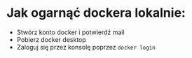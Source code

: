# Jak ogarnąć dockera lokalnie:
- Stwórz konto docker i potwierdź mail
- Pobierz docker desktop
- Zaloguj się przez konsolę poprzez `docker login`